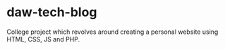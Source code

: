 # daw-tech-blog

College project which revolves around creating a personal website using HTML, CSS, JS and PHP.


